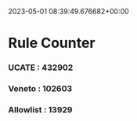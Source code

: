 2023-05-01 08:39:49.676682+00:00
# Rule Counter 
 ### UCATE : 432902

 ### Veneto : 102603

 ### Allowlist : 13929